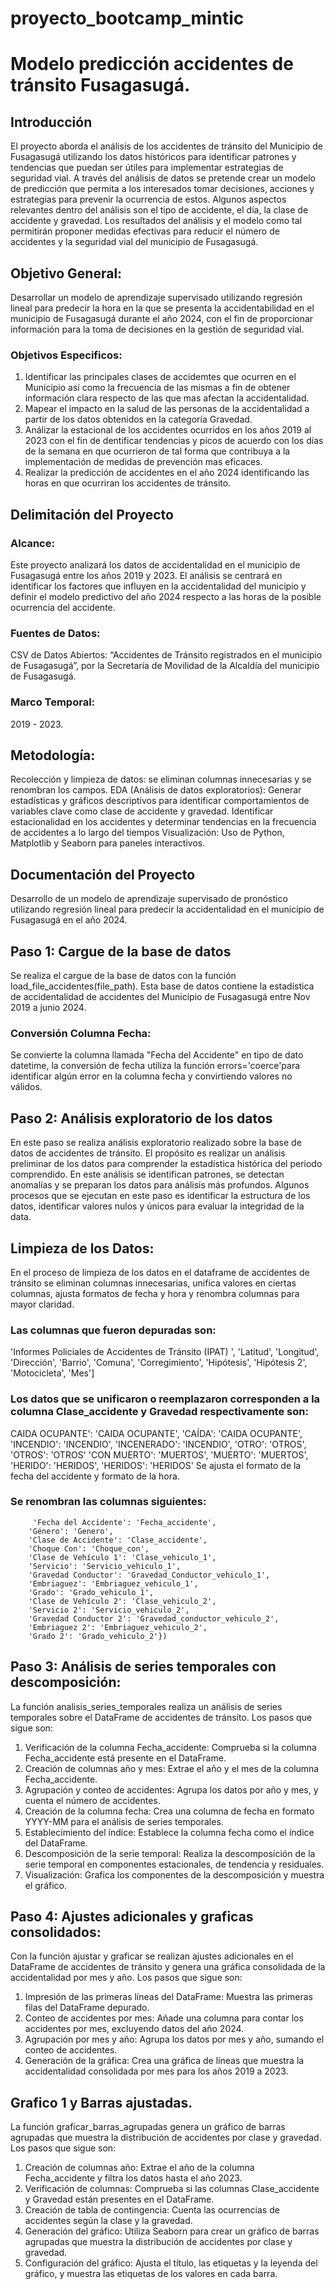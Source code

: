 # proyecto_bootcamp_mintic
# Modelo predicción accidentes de tránsito Fusagasugá.
## Introducción
El proyecto aborda el análisis de los accidentes de tránsito del Municipio de Fusagasugá utilizando los datos históricos para identificar patrones y tendencias que puedan ser útiles para implementar estrategias de seguridad vial. A través del análisis de datos se pretende crear un modelo de predicción que permita a los interesados tomar decisiones, acciones y estrategias para prevenir la ocurrencia de estos. Algunos aspectos relevantes dentro del análisis son el tipo de accidente, el día, la clase de accidente y gravedad. Los resultados del análisis y el modelo como tal permitirán proponer medidas efectivas para reducir el número de accidentes y la seguridad vial del municipio de Fusagasugá.
## Objetivo General:
Desarrollar un modelo de aprendizaje supervisado utilizando regresión lineal para predecir la hora en la que se presenta la accidentabilidad en el municipio de Fusagasugá durante el año 2024, con el fin de proporcionar información para la toma de decisiones en la gestión de seguridad vial.
### Objetivos Especificos:
1. Identificar las principales clases de accidemtes que ocurren en el Municipio así como la frecuencia de las mismas a fin de obtener información clara respecto de las que mas afectan la accidentalidad. 
2. Mapear el impacto en la salud de las personas de la accidentalidad a partir de los datos obtenidos en la categoría Gravedad.
3. Análizar la estacional de los accidentes ocurridos en los años 2019 al 2023 con el fin de dentificar tendencias y picos de acuerdo con los días de la semana en que ocurrieron de tal forma que contribuya a la implementación de medidas de prevención mas eficaces.
4. Realizar la predicción de accidentes en el año 2024 identificando las horas en que ocurriran los accidentes de tránsito.
## Delimitación del Proyecto
### Alcance: 
Este proyecto analizará los datos de accidentalidad en el municipio de Fusagasugá entre los años 2019 y 2023. El análisis se  centrará en identificar los factores que influyen en la accidentalidad del municipio y definir el modelo predictivo del año 2024 respecto a las horas de la posible ocurrencia del accidente. 
### Fuentes de Datos: 
CSV de Datos Abiertos: “Accidentes de Tránsito registrados en el municipio de Fusagasugá”, por la Secretaría de Movilidad de la Alcaldía del municipio de Fusagasugá.
### Marco Temporal: 
2019 - 2023.
## Metodología:
Recolección y limpieza de datos: se eliminan columnas innecesarias y se renombran los campos.
EDA (Análisis de datos exploratorios): Generar estadísticas y gráficos descriptivos para identificar comportamientos de variables clave como clase de accidente y gravedad.
Identificar estacionalidad en los accidentes y determinar tendencias en la frecuencia de accidentes a lo largo del tiempos
Visualización: Uso de Python, Matplotlib y Seaborn para paneles interactivos.
## Documentación del Proyecto
Desarrollo de un modelo de aprendizaje supervisado de pronóstico utilizando regresión lineal para predecir la accidentalidad en el municipio de Fusagasugá en el año 2024.
## Paso 1: Cargue de la base de datos
Se realiza el cargue de la base de datos con la función load_file_accidentes(file_path). Esta base de datos contiene la estadística de accidentalidad de accidentes del Municipio de Fusagasugá entre Nov 2019 a junio 2024.
### Conversión Columna Fecha:
Se convierte la columna llamada "Fecha del Accidente" en tipo de dato datetime, la conversión de fecha utiliza la función errors='coerce'para identificar algún error en la columna fecha y convirtiendo valores no válidos.
## Paso 2: Análisis exploratorio de los datos
En este paso se realiza análisis exploratorio realizado sobre la base de datos de accidentes de tránsito. El propósito es realizar un análisis preliminar de los datos para comprender la estadística histórica del periodo comprendido. En este análisis se identifican patrones, se detectan anomalías y se preparan los datos para análisis más profundos. Algunos procesos que se ejecutan en este paso es identificar la estructura de los datos, identificar valores nulos y únicos para evaluar la integridad de la data.
## Limpieza de los Datos:
En el proceso de limpieza de los datos en el dataframe de accidentes de tránsito se eliminan columnas innecesarias, unifica valores en ciertas columnas, ajusta formatos de fecha y hora y renombra columnas para mayor claridad. 
### Las columnas que fueron depuradas son: 
'Informes Policiales de Accidentes de Tránsito (IPAT) ', 'Latitud', 'Longitud', 'Dirección', 'Barrio', 'Comuna', 'Corregimiento', 'Hipótesis', 'Hipótesis 2', 'Motocicleta', 'Mes'] 
### Los datos que se unificaron o reemplazaron corresponden a la columna Clase_accidente y Gravedad respectivamente son: 
CAIDA OCUPANTE': 'CAIDA OCUPANTE',
        'CAÍDA': 'CAIDA OCUPANTE',
        'INCENDIO': 'INCENDIO',
        'INCENERADO': 'INCENDIO',
        'OTRO': 'OTROS',
        'OTROS': 'OTROS'
        'CON MUERTO': 'MUERTOS',
        'MUERTO': 'MUERTOS',
        'HERIDO': 'HERIDOS',
        'HERIDOS': 'HERIDOS'
Se ajusta el formato de la fecha del accidente y formato de la hora.
### Se renombran las columnas siguientes:
         'Fecha del Accidente': 'Fecha_accidente', 
        'Género': 'Genero',
        'Clase de Accidente': 'Clase_accidente',
        'Choque Con': 'Choque_con',
        'Clase de Vehículo 1': 'Clase_vehiculo_1',
        'Servicio': 'Servicio_vehiculo_1',
        'Gravedad Conductor': 'Gravedad_Conductor_vehiculo_1',
        'Embriaguez': 'Embriaguez_vehiculo_1',
        'Grado': 'Grado_vehiculo_1',
        'Clase de Vehículo 2': 'Clase_vehiculo_2',
        'Servicio 2': 'Servicio_vehiculo_2',
        'Gravedad Conductor 2': 'Gravedad_conductor_vehiculo_2',
        'Embriaguez 2': 'Embriaguez_vehiculo_2',
        'Grado 2': 'Grado_vehiculo_2'})
## Paso 3: Análisis de series temporales con descomposición:
La función analisis_series_temporales realiza un análisis de series temporales sobre el DataFrame de accidentes de tránsito. Los pasos que sigue son:
1. Verificación de la columna Fecha_accidente: Comprueba si la columna Fecha_accidente está presente en el DataFrame.
2. Creación de columnas año y mes: Extrae el año y el mes de la columna Fecha_accidente.
3. Agrupación y conteo de accidentes: Agrupa los datos por año y mes, y cuenta el número de accidentes.
4. Creación de la columna fecha: Crea una columna de fecha en formato YYYY-MM para el análisis de series temporales.
5. Establecimiento del índice: Establece la columna fecha como el índice del DataFrame.
6. Descomposición de la serie temporal: Realiza la descomposición de la serie temporal en componentes estacionales, de tendencia y residuales.
7. Visualización: Grafica los componentes de la descomposición y muestra el gráfico.

## Paso 4: Ajustes adicionales y graficas consolidados: 
Con la función ajustar y graficar se realizan ajustes adicionales en el DataFrame de accidentes de tránsito y genera una gráfica consolidada de la accidentalidad por mes y año. Los pasos que sigue son:
1. Impresión de las primeras líneas del DataFrame: Muestra las primeras filas del DataFrame depurado.
2. Conteo de accidentes por mes: Añade una columna para contar los accidentes por mes, excluyendo datos del año 2024.
3. Agrupación por mes y año: Agrupa los datos por mes y año, sumando el conteo de accidentes.
4. Generación de la gráfica: Crea una gráfica de líneas que muestra la accidentalidad consolidada por mes para los años 2019 a 2023.

## Grafico 1 y Barras ajustadas.
La función graficar_barras_agrupadas genera un gráfico de barras agrupadas que muestra la distribución de accidentes por clase y gravedad. Los pasos que sigue son:

1. Creación de columnas año: Extrae el año de la columna Fecha_accidente y filtra los datos hasta el año 2023.
2. Verificación de columnas: Comprueba si las columnas Clase_accidente y Gravedad están presentes en el DataFrame.
3. Creación de tabla de contingencia: Cuenta las ocurrencias de accidentes según la clase y la gravedad.
4. Generación del gráfico: Utiliza Seaborn para crear un gráfico de barras agrupadas que muestra la distribución de accidentes por clase y gravedad.
5. Configuración del gráfico: Ajusta el título, las etiquetas y la leyenda del gráfico, y muestra las etiquetas de los valores en cada barra.
